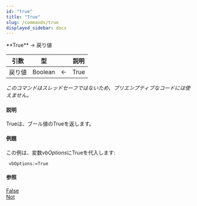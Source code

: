 ```yaml
---
id: "true"
title: "True"
slug: /commands/true
displayed_sidebar: docs
---
```


<!--REF #_command_.True.Syntax-->**True**  -> 戻り値<!-- END REF-->
<!--REF #_command_.True.Params-->
| 引数 | 型 |  | 説明 |
| --- | --- | --- | --- |
| 戻り値 | Boolean | &#8592; | True |

<!-- END REF-->

*このコマンドはスレッドセーフではないため、プリエンプティブなコードには使えません。*


#### 説明 

<!--REF #_command_.True.Summary-->Trueは、ブール値のTrueを返します。<!-- END REF-->

#### 例題 

この例は、変数*vbOptions*にTrueを代入します:

```4d
 vbOptions:=True
```

#### 参照 

[False](false.md)  
[Not](not.md)  
